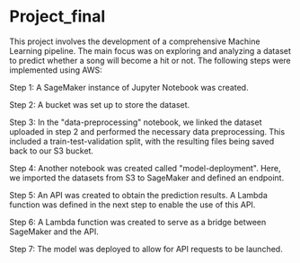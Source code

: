 # Project_final

This project involves the development of a comprehensive Machine Learning pipeline. The main focus was on exploring and analyzing a dataset to predict whether a song will become a hit or not. The following steps were implemented using AWS:

Step 1: A SageMaker instance of Jupyter Notebook was created.

Step 2: A bucket was set up to store the dataset.

Step 3: In the "data-preprocessing" notebook, we linked the dataset uploaded in step 2 and performed the necessary data preprocessing. This included a train-test-validation split, with the resulting files being saved back to our S3 bucket.

Step 4: Another notebook was created called "model-deployment". Here, we imported the datasets from S3 to SageMaker and defined an endpoint.

Step 5: An API was created to obtain the prediction results. A Lambda function was defined in the next step to enable the use of this API.

Step 6: A Lambda function was created to serve as a bridge between SageMaker and the API.

Step 7: The model was deployed to allow for API requests to be launched.
